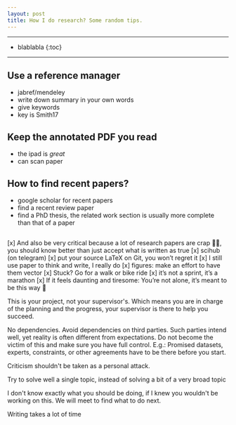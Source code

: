 ```yaml
---
layout: post
title: How I do research? Some random tips.
---
```


---
* blablabla
{:toc}
---

## Use a reference manager

  - jabref/mendeley 
  - write down summary in your own words
  - give keywords
  - key is Smith17


## Keep the annotated PDF you read

  - the ipad is *great*
  - can scan paper


## How to find recent papers?

  - google scholar for recent papers
  - find a recent review paper
  - find a PhD thesis, the related work section is usually more complete than that of a paper


## 
[x] And also be very critical because a lot of research papers are crap 🤷‍♀️, you should know better than just accept what is written as true
[x] scihub (on telegram)
[x] put your source LaTeX on Git, you won’t regret it
[x] I still use paper to think and write, I really do
[x] figures: make an effort to have them vector
[x] Stuck? Go for a walk or bike ride
[x] it’s not a sprint, it’s a marathon
[x] If it feels daunting and tiresome: You’re not alone, it’s meant to be this way 😬


This is your project, not your supervisor's.
Which means you are in charge of the planning and the progress, your supervisor is there to help you succeed.

No dependencies. Avoid dependencies on third parties. Such parties
intend well, yet reality is often different from expectations. Do not become
the victim of this and make sure you have full control. E.g.: Promised
datasets, experts, constraints, or other agreements have to be there before
you start.

Criticism shouldn't be taken as a personal attack.

Try to solve well a single topic, instead of solving a bit of a very broad topic

I don't know exactly what you should be doing, if I knew you wouldn't be working on this. We will meet to find what to do next.

Writing takes a lot of time